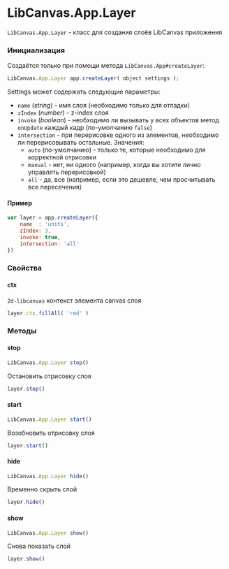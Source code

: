LibCanvas.App.Layer
===================

`LibCanvas.App.Layer` - класс для создания слоёв LibCanvas приложения

### Инициализация

Создаётся только при помощи метода `LibCanvas.App#createLayer`:

```js
LibCanvas.App.Layer app.createLayer( object settings );
```

Settings может содержать следующие параметры:

* `name` (*string*) - имя слоя (необходимо только для отладки)
* `zIndex` (*number*) - z-index слоя
* `invoke` (*boolean*) - необходимо ли вызывать у всех объектов метод `onUpdate` каждый кадр (по-умолчанию `false`)
* `intersection` - при перерисовке одного из элементов, необходимо ли перерисовывать остальные. Значения:
  * `auto` (по-умолчанию) - только те, которые необходимо для корректной отрисовки
  * `manual` - нет, ни одного (например, когда вы хотите лично управлять перерисовкой)
  * `all` - да, все (например, если это дешевле, чем просчитывать все пересечения)

#### Пример

```js
var layer = app.createLayer({
	name  : 'units',
	zIndex: 3,
	invoke: true,
	intersection: 'all'
})
```

### Свойства

#### ctx

`2d-libcanvas` контекст элемента canvas слоя

```js
layer.ctx.fillAll( 'red' )
```

### Методы

#### stop

```js
LibCanvas.App.Layer stop()
```

Остановить отрисовку слоя

```js
layer.stop()
```

#### start

```js
LibCanvas.App.Layer start()
```

Возобновить отрисовку слоя

```js
layer.start()
```

#### hide

```js
LibCanvas.App.Layer hide()
```

Временно скрыть слой

```js
layer.hide()
```

#### show

```js
LibCanvas.App.Layer show()
```

Снова показать слой

```js
layer.show()
```
